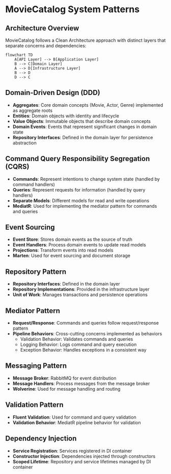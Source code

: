 # MovieCatalog System Patterns

## Architecture Overview
MovieCatalog follows a Clean Architecture approach with distinct layers that separate concerns and dependencies:

```mermaid
flowchart TD
    A[API Layer] --> B[Application Layer]
    B --> C[Domain Layer]
    A --> D[Infrastructure Layer]
    B --> D
    D --> C
```

## Domain-Driven Design (DDD)
- **Aggregates**: Core domain concepts (Movie, Actor, Genre) implemented as aggregate roots
- **Entities**: Domain objects with identity and lifecycle
- **Value Objects**: Immutable objects that describe domain concepts
- **Domain Events**: Events that represent significant changes in domain state
- **Repository Interfaces**: Defined in the domain layer for persistence abstraction

## Command Query Responsibility Segregation (CQRS)
- **Commands**: Represent intentions to change system state (handled by command handlers)
- **Queries**: Represent requests for information (handled by query handlers)
- **Separate Models**: Different models for read and write operations
- **MediatR**: Used for implementing the mediator pattern for commands and queries

## Event Sourcing
- **Event Store**: Stores domain events as the source of truth
- **Event Handlers**: Process domain events to update read models
- **Projections**: Transform events into read models
- **Marten**: Used for event sourcing and document storage

## Repository Pattern
- **Repository Interfaces**: Defined in the domain layer
- **Repository Implementations**: Provided in the infrastructure layer
- **Unit of Work**: Manages transactions and persistence operations

## Mediator Pattern
- **Request/Response**: Commands and queries follow request/response pattern
- **Pipeline Behaviors**: Cross-cutting concerns implemented as behaviors
  - Validation Behavior: Validates commands and queries
  - Logging Behavior: Logs command and query execution
  - Exception Behavior: Handles exceptions in a consistent way

## Messaging Pattern
- **Message Broker**: RabbitMQ for event distribution
- **Message Handlers**: Process messages from the message broker
- **Wolverine**: Used for message handling and routing

## Validation Pattern
- **Fluent Validation**: Used for command and query validation
- **Validation Behavior**: MediatR pipeline behavior for validation

## Dependency Injection
- **Service Registration**: Services registered in DI container
- **Constructor Injection**: Dependencies injected through constructors
- **Scoped Lifetime**: Repository and service lifetimes managed by DI container
